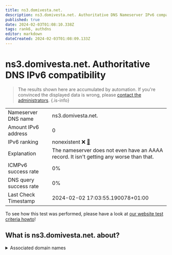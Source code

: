 ```yaml
---
title: ns3.domivesta.net.
description: ns3.domivesta.net. Authoritative DNS Nameserver IPv6 compatibility
published: true
date: 2024-02-03T01:08:10.338Z
tags: rank6, authdns
editor: markdown
dateCreated: 2024-02-03T01:08:09.133Z
---
```


# ns3.domivesta.net. Authoritative DNS IPv6 compatibility

> The results shown here are accumulated by automation. If you're convinced the displayed data is wrong, please [contact the administrators](/howto/chat). 
{.is-info}




|   |   |
| - | - |
| Nameserver DNS name | ns3.domivesta.net.
| Amount IPv6 address | 0
| IPv6 ranking | nonexistent :x: [🔗](/howto/ranking) |
| Explanation | The nameserver does not even have an AAAA record. It isn't getting any worse than that. |
| ICMPv6 success rate | 0%|
| DNS query success rate | 0% |
| Last Check Timestamp | 2024-02-02 17:03:55.190078+01:00 |

To see how this test was performed, please have a look at [our website test criteria howto](/howto/testcriteria/authdns)!


## What is ns3.domivesta.net. about?






<details>
<summary>Associated domain names</summary>

group.bnpparibas

</details>
